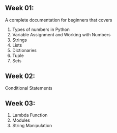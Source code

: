 ## Week 01:
<p> A complete documentation for beginners that covers </p>

1. Types of numbers in Python
2. Variable Assignment and Working with Numbers
3. Strings
4. Lists
5. Dictionaries
6. Tuple
7. Sets

## Week 02:
    
Conditional Statements

## Week 03:

1. Lambda Function
2. Modules
3. String Manipulation
